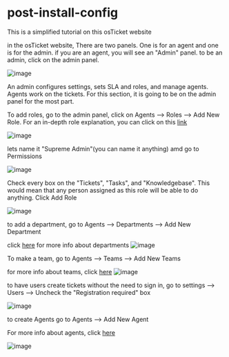 # post-install-config
This is a simplified tutorial on this osTicket website

in the osTicket website, There are two panels. One is for an agent and one is for the admin. if you are an agent, you will see an "Admin" panel. to be an admin, click on the admin panel. 

![image](https://github.com/David123890dd/post-install-config/assets/138183500/78ec18b9-5e45-4989-a473-aeb75d69e540)

An admin configures settings, sets SLA and roles, and manage agents. Agents work on the tickets. For this section, it is going to be on the admin panel for the most part. 

To add roles, go to the admin panel, click on Agents --> Roles --> Add New Role. For an in-depth role explanation, you can click on this <a href="https://docs.osticket.com/en/latest/Admin/Agents/Roles.html">link</a>

![image](https://github.com/David123890dd/post-install-config/assets/138183500/5fabb7e0-9d90-4ab8-bc66-725e8b438d4e)

lets name it "Supreme Admin"(you can name it anything) amd go to Permissions 

![image](https://github.com/David123890dd/post-install-config/assets/138183500/a482997c-0205-46cf-9b3c-8988c25c3739)

Check every box on the "Tickets", "Tasks", and "Knowledgebase". This would mean that any person assigned as this role will be able to do anything. Click Add Role

![image](https://github.com/David123890dd/post-install-config/assets/138183500/7d628ca0-fb4a-4df8-a4f6-ae0d6d79cc64)

to add a department, go to Agents --> Departments --> Add New Department 

click <a href="https://docs.osticket.com/en/latest/Admin/Agents/Departments.html">here</a> for more info about departments
![image](https://github.com/David123890dd/post-install-config/assets/138183500/7d8d884b-8158-4510-8c9e-aa84f8317f4a)

To make a team, go to Agents --> Teams --> Add New Teams

for more info about teams, click <a href="https://docs.osticket.com/en/latest/Admin/Agents/Teams.html">here</a>
![image](https://github.com/David123890dd/post-install-config/assets/138183500/0e53b33f-3738-4e43-8203-0bf1f2bb43b8)

to have users create tickets without the need to sign in, go to settings --> Users --> Uncheck the "Registration required" box

![image](https://github.com/David123890dd/post-install-config/assets/138183500/187ce0ae-7ff9-4a1b-b25d-6f230a0f8ecd)

to create Agents go to Agents --> Add New Agent

For more info about agents, click <a href="https://docs.osticket.com/en/latest/Admin/Agents/Agents.html">here</a>

![image](https://github.com/David123890dd/post-install-config/assets/138183500/62cd7d5a-eba8-44b1-bfae-434adf452263)



